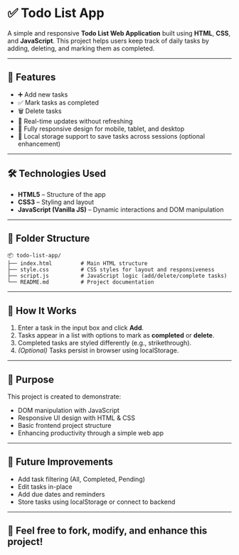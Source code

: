 # ✅ Todo List App

A simple and responsive **Todo List Web Application** built using **HTML**, **CSS**, and **JavaScript**. This project helps users keep track of daily tasks by adding, deleting, and marking them as completed.

---

## 🔹 Features

- ➕ Add new tasks  
- ✅ Mark tasks as completed  
- 🗑️ Delete tasks  
- 📝 Real-time updates without refreshing  
- 📱 Fully responsive design for mobile, tablet, and desktop  
- 💾 Local storage support to save tasks across sessions (optional enhancement)

---

## 🛠 Technologies Used

- **HTML5** – Structure of the app  
- **CSS3** – Styling and layout  
- **JavaScript (Vanilla JS)** – Dynamic interactions and DOM manipulation

---

## 📂 Folder Structure

```
📦 todo-list-app/
├── index.html         # Main HTML structure
├── style.css          # CSS styles for layout and responsiveness
├── script.js          # JavaScript logic (add/delete/complete tasks)
└── README.md          # Project documentation
```

---

## 📸 How It Works

1. Enter a task in the input box and click **Add**.
2. Tasks appear in a list with options to mark as **completed** or **delete**.
3. Completed tasks are styled differently (e.g., strikethrough).
4. *(Optional)* Tasks persist in browser using localStorage.

---

## 🎯 Purpose

This project is created to demonstrate:

- DOM manipulation with JavaScript  
- Responsive UI design with HTML & CSS  
- Basic frontend project structure  
- Enhancing productivity through a simple web app

---

## 🚀 Future Improvements

- Add task filtering (All, Completed, Pending)  
- Edit tasks in-place  
- Add due dates and reminders  
- Store tasks using localStorage or connect to backend

---

## 🙌 Feel free to fork, modify, and enhance this project!
